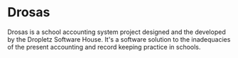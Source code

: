 # Drosas
Drosas is a school accounting system project designed and the developed by the Dropletz Software House. It's a software solution to the inadequacies of the present accounting and record keeping practice in schools.
